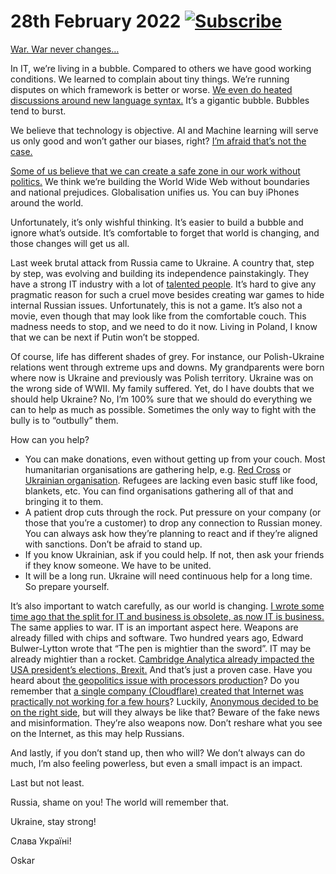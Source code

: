 # 28th February 2022 [![Subscribe](https://img.shields.io/badge/%F0%9F%9A%80-subscribe!-important)](https://www.architecture-weekly.com/?utm_source=github_architecture_weekly)

[War. War never changes…](https://www.youtube.com/watch?v=C2Pt-LnQ2po)

In IT, we’re living in a bubble. Compared to others we have good working conditions. We learned to complain about tiny things. We’re running disputes on which framework is better or worse. [We even do heated discussions around new language syntax.](https://github.com/dotnet/csharplang/discussions/5735) It’s a gigantic bubble. Bubbles tend to burst.


We believe that technology is objective. AI and Machine learning will serve us only good and won’t gather our biases, right? [I’m afraid that’s not the case.](https://event-driven.io/en/computer_says_no_we_may_have_an_issue_with_ai_soon/)


[Some of us believe that we can create a safe zone in our work without politics.](https://www.theverge.com/2021/4/27/22406673/basecamp-political-speech-policy-controversy) We think we’re building the World Wide Web without boundaries and national prejudices. Globalisation unifies us. You can buy iPhones around the world.


Unfortunately, it’s only wishful thinking. It’s easier to build a bubble and ignore what’s outside. It’s comfortable to forget that world is changing, and those changes will get us all.

Last week brutal attack from Russia came to Ukraine. A country that, step by step, was evolving and building its independence painstakingly. They have a strong IT industry with a lot of [talented people](https://twitter.com/biofsphere/status/1498085717628624898). It’s hard to give any pragmatic reason for such a cruel move besides creating war games to hide internal Russian issues. Unfortunately, this is not a game. It’s also not a movie, even though that may look like from the comfortable couch. This madness needs to stop, and we need to do it now. Living in Poland, I know that we can be next if Putin won’t be stopped.

Of course, life has different shades of grey. For instance, our Polish-Ukraine relations went through extreme ups and downs. My grandparents were born where now is Ukraine and previously was Polish territory. Ukraine was on the wrong side of WWII. My family suffered. Yet, do I have doubts that we should help Ukraine? No, I’m 100% sure that we should do everything we can to help as much as possible. Sometimes the only way to fight with the bully is to “outbully” them.

How can you help?

- You can make donations, even without getting up from your couch. Most humanitarian organisations are gathering help, e.g. [Red Cross](https://www.icrc.org/en/donate/ukraine) or [Ukrainian organisation](https://ukraina.services/). Refugees are lacking even basic stuff like food, blankets, etc. You can find organisations gathering all of that and bringing it to them.
- A patient drop cuts through the rock. Put pressure on your company (or those that you’re a customer) to drop any connection to Russian money. You can always ask how they’re planning to react and if they’re aligned with sanctions. Don’t be afraid to stand up.
- If you know Ukrainian, ask if you could help. If not, then ask your friends if they know someone. We have to be united.
- It will be a long run. Ukraine will need continuous help for a long time. So prepare yourself.

It’s also important to watch carefully, as our world is changing. [I wrote some time ago that the split for IT and business is obsolete, as now IT is business.](https://event-driven.io/en/bring_me_problems_not_solutions/) The same applies to war. IT is an important aspect here. Weapons are already filled with chips and software. Two hundred years ago, Edward Bulwer-Lytton wrote that “The pen is mightier than the sword”. IT may be already mightier than a rocket. [Cambridge Analytica already impacted the USA president’s elections, Brexit.](https://en.wikipedia.org/wiki/Facebook%E2%80%93Cambridge_Analytica_data_scandal) And that’s just a proven case. Have you heard about [the geopolitics issue with processors production](https://stratechery.com/2021/intel-problems/)? Do you remember that [a single company (Cloudflare) created that Internet was practically not working for a few hours](https://blog.cloudflare.com/a-byzantine-failure-in-the-real-world/)? Luckily, [Anonymous decided to be on the right side](https://cybernews.com/news/anonymous-leaks-database-of-the-russian-ministry-of-defence/), but will they always be like that? Beware of the fake news and misinformation. They’re also weapons now. Don’t reshare what you see on the Internet, as this may help Russians.

And lastly, if you don’t stand up, then who will? We don’t always can do much, I’m also feeling powerless, but even a small impact is an impact.

Last but not least.

Russia, shame on you! The world will remember that.

Ukraine, stay strong! 

Слава Україні!

Oskar